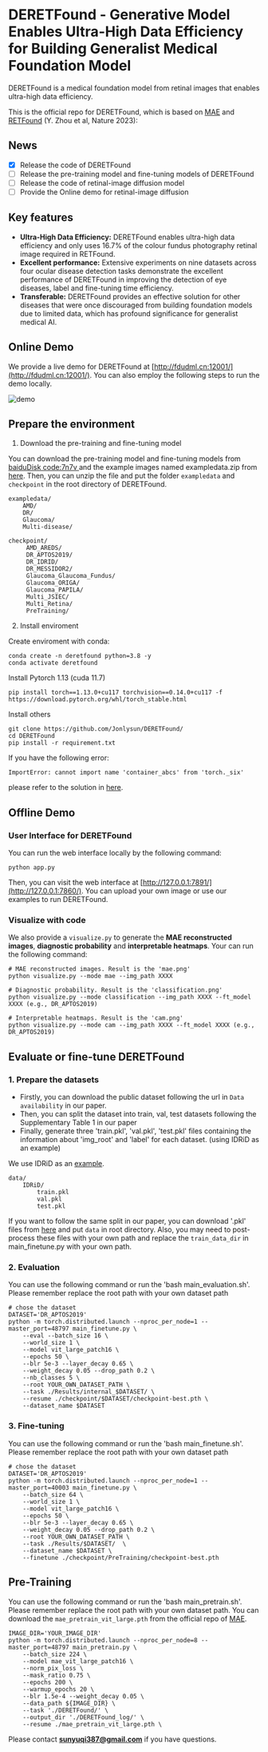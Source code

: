 # DERETFound - Generative Model Enables Ultra-High Data Efficiency for Building Generalist Medical Foundation Model

DERETFound is a medical foundation model from retinal images that enables ultra-high data efficiency. 

This is the official repo for DERETFound, which is based on [MAE](https://github.com/facebookresearch/mae) and [RETFound](https://github.com/rmaphoh/RETFound_MAE/tree/main) (Y. Zhou et al, Nature 2023):

## News
- [x] Release the code of DERETFound
- [ ] Release the pre-training model and fine-tuning models of DERETFound
- [ ] Release the code of retinal-image diffusion model
- [ ] Provide the Online demo for retinal-image diffusion

## Key features

- **Ultra-High Data Efficiency:** DERETFound enables ultra-high data efficiency and only uses 16.7% of the colour fundus photography retinal image required in RETFound.
- **Excellent performance:** Extensive experiments on nine datasets across four ocular disease detection tasks demonstrate the excellent performance of DERETFound in improving the detection of eye diseases, label and fine-tuning time efficiency.
- **Transferable:** DERETFound provides an effective solution for other diseases that were once discouraged from building foundation models due to limited data, which has profound significance for generalist medical AI.


## Online Demo
We provide a live demo for DERETFound at [http://fdudml.cn:12001/](http://fdudml.cn:12001/). You can also  employ the following steps to run the demo locally.

![demo](./images/onlinedemo.png)

## Prepare the environment

1. Download the pre-training and fine-tuning model

You can download the pre-training model and fine-tuning models from [baiduDisk code:7n7v ](https://pan.baidu.com/s/1TBVNlaR9xW_rqA8ZdrRuOg) and the example images named exampledata.zip from [here](https://github.com/Jonlysun/DERETFound/releases/tag/data). Then, you can unzip the file and put the folder `exampledata` and `checkpoint` in the root directory of DERETFound.
    
```
exampledata/
    AMD/
    DR/
    Glaucoma/
    Multi-disease/

checkpoint/
     AMD_AREDS/
     DR_APTOS2019/
     DR_IDRID/
     DR_MESSIDOR2/
     Glaucoma_Glaucoma_Fundus/
     Glaucoma_ORIGA/
     Glaucoma_PAPILA/
     Multi_JSIEC/
     Multi_Retina/
     PreTraining/
```

2. Install enviroment

Create enviroment with conda:

```
conda create -n deretfound python=3.8 -y
conda activate deretfound
```
Install Pytorch 1.13 (cuda 11.7)
```
pip install torch==1.13.0+cu117 torchvision==0.14.0+cu117 -f https://download.pytorch.org/whl/torch_stable.html
```

Install others
```
git clone https://github.com/Jonlysun/DERETFound/
cd DERETFound
pip install -r requirement.txt
```
If you have the following error:
```
ImportError: cannot import name 'container_abcs' from 'torch._six' 
```
please refer to the solution in [here](https://github.com/huggingface/pytorch-image-models/issues/420).

## Offline Demo
### User Interface for DERETFound

You can run the web interface locally by the following command:
```
python app.py
```

Then, you can visit the web interface at [http://127.0.0.1:7891/](http://127.0.0.1:7860/). You can upload your own image or use our examples to run DERETFound.

### Visualize with code
We also provide a `visualize.py` to generate the **MAE reconstructed images**, **diagnostic probability** and **interpretable heatmaps**. Your can run the following command:
```
# MAE reconstructed images. Result is the 'mae.png'
python visualize.py --mode mae --img_path XXXX

# Diagnostic probability. Result is the 'classification.png'
python visualize.py --mode classification --img_path XXXX --ft_model XXXX (e.g., DR_APTOS2019)

# Interpretable heatmaps. Result is the 'cam.png'
python visualize.py --mode cam --img_path XXXX --ft_model XXXX (e.g., DR_APTOS2019)
```

## Evaluate or fine-tune DERETFound
### 1. Prepare the datasets
- Firstly, you can download the public dataset following the url in `Data availability` in our paper. 
- Then, you can split the dataset into train, val, test datasets following the Supplementary Table 1 in our paper 
- Finally, generate three 'train.pkl', 'val.pkl', 'test.pkl' files containing the information about 'img_root' and 'label' for each dataset. (using IDRiD as an example)

We use IDRiD as an [example](Example.ipynb). 
```
data/
    IDRiD/
        train.pkl
        val.pkl
        test.pkl
```
If you want to follow the same split in our paper, you can download '.pkl' files from [here](https://github.com/Jonlysun/DERETFound/releases/tag/data) and put `data` in root directory. Also, you may need to post-process these files with your own path and replace the `train_data_dir` in main_finetune.py with your own path. 

### 2. Evaluation
You can use the following command or run the 'bash main_evaluation.sh'. Please remember replace the root path with your own dataset path
```
# chose the dataset
DATASET='DR_APTOS2019'
python -m torch.distributed.launch --nproc_per_node=1 --master_port=48797 main_finetune.py \
    --eval --batch_size 16 \
    --world_size 1 \
    --model vit_large_patch16 \
    --epochs 50 \
    --blr 5e-3 --layer_decay 0.65 \
    --weight_decay 0.05 --drop_path 0.2 \
    --nb_classes 5 \
    --root YOUR_OWN_DATASET_PATH \
    --task ./Results/internal_$DATASET/ \
    --resume ./checkpoint/$DATASET/checkpoint-best.pth \
    --dataset_name $DATASET
```
### 3. Fine-tuning
You can use the following command or run the 'bash main_finetune.sh'. Please remember replace the root path with your own dataset path
```
# chose the dataset
DATASET='DR_APTOS2019'
python -m torch.distributed.launch --nproc_per_node=1 --master_port=40003 main_finetune.py \
    --batch_size 64 \
    --world_size 1 \
    --model vit_large_patch16 \
    --epochs 50 \
    --blr 5e-3 --layer_decay 0.65 \
    --weight_decay 0.05 --drop_path 0.2 \
    --root YOUR_OWN_DATASET_PATH \
    --task ./Results/$DATASET/  \
    --dataset_name $DATASET \
    --finetune ./checkpoint/PreTraining/checkpoint-best.pth

```

## Pre-Training
You can use the following command or run the 'bash main_pretrain.sh'. Please remember replace the root path with your own dataset path. You can download the `mae_pretrain_vit_large.pth` from the official repo of [MAE](https://github.com/facebookresearch/mae).
```
IMAGE_DIR='YOUR_IMAGE_DIR'
python -m torch.distributed.launch --nproc_per_node=8 --master_port=48797 main_pretrain.py \
    --batch_size 224 \
    --model mae_vit_large_patch16 \
    --norm_pix_loss \
    --mask_ratio 0.75 \
    --epochs 200 \
    --warmup_epochs 20 \
    --blr 1.5e-4 --weight_decay 0.05 \
    --data_path ${IMAGE_DIR} \
    --task './DERETFound/' \
    --output_dir './DERETFound_log/' \
    --resume ./mae_pretrain_vit_large.pth \
```



Please contact 	**sunyuqi387@gmail.com** if you have questions.
